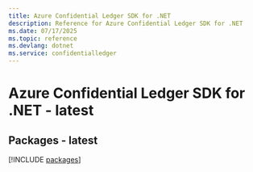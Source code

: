 ```yaml
---
title: Azure Confidential Ledger SDK for .NET
description: Reference for Azure Confidential Ledger SDK for .NET
ms.date: 07/17/2025
ms.topic: reference
ms.devlang: dotnet
ms.service: confidentialledger
---
```

# Azure Confidential Ledger SDK for .NET - latest
## Packages - latest
[!INCLUDE [packages](confidential-ledger-index.md)]